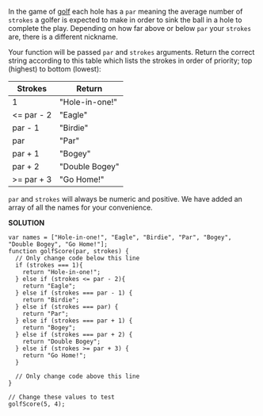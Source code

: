 In the game of [golf](https://en.wikipedia.org/wiki/Golf) each hole has a `par` meaning the average number of `strokes` a golfer is expected to make in order to sink the ball in a hole to complete the play. Depending on how far above or below `par` your `strokes` are, there is a different nickname.

Your function will be passed `par` and `strokes` arguments. Return the correct string according to this table which lists the strokes in order of priority; top (highest) to bottom (lowest):

|Strokes|	Return
|---|---
|1|	"Hole-in-one!"
|<= par - 2|	"Eagle"
par - 1|	"Birdie"
par|	"Par"
par + 1|	"Bogey"
par + 2|	"Double Bogey"
>= par + 3|	"Go Home!"

`par` and `strokes` will always be numeric and positive. We have added an array of all the names for your convenience.

**SOLUTION**

```
var names = ["Hole-in-one!", "Eagle", "Birdie", "Par", "Bogey", "Double Bogey", "Go Home!"];
function golfScore(par, strokes) {
  // Only change code below this line
  if (strokes === 1){
    return "Hole-in-one!";
  } else if (strokes <= par - 2){
    return "Eagle";
  } else if (strokes === par - 1) {
    return "Birdie";
  } else if (strokes === par) {
    return "Par";
  } else if (strokes === par + 1) {
    return "Bogey";
  } else if (strokes === par + 2) {
    return "Double Bogey";
  } else if (strokes >= par + 3) {
    return "Go Home!";
  }
  
  // Only change code above this line
}

// Change these values to test
golfScore(5, 4);
```
